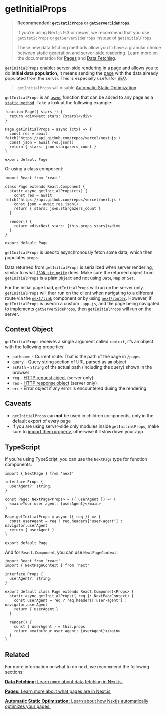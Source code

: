 # getInitialProps

> **Recommended: [`getStaticProps`](/docs/basic-features/data-fetching.md#getstaticprops-static-generation) or [`getServerSideProps`](/docs/basic-features/data-fetching.md#getserversideprops-server-side-rendering)**.
>
> If you’re using Next.js 9.3 or newer, we recommend that you use `getStaticProps` or `getServerSideProps` instead of `getInitialProps`.
>
> These new data fetching methods allow you to have a granular choice between static generation and server-side rendering. Learn more on the documentation for [Pages](/docs/basic-features/pages.md) and [Data Fetching](/docs/basic-features/data-fetching.md).

`getInitialProps` enables [server-side rendering](/docs/basic-features/pages.md#server-side-rendering) in a page and allows you to do **initial data population**, it means sending the [page](/docs/basic-features/pages.md) with the data already populated from the server. This is especially useful for [SEO](https://en.wikipedia.org/wiki/Search_engine_optimization).

> `getInitialProps` will disable [Automatic Static Optimization](/docs/advanced-features/automatic-static-optimization.md).

`getInitialProps` is an [`async`](https://vercel.com/blog/async-and-await) function that can be added to any page as a [`static method`](https://javascript.info/static-properties-methods). Take a look at the following example:

    function Page({ stars }) {
      return <div>Next stars: {stars}</div>
    }

    Page.getInitialProps = async (ctx) => {
      const res = await fetch('https://api.github.com/repos/vercel/next.js')
      const json = await res.json()
      return { stars: json.stargazers_count }
    }

    export default Page

Or using a class component:

    import React from 'react'

    class Page extends React.Component {
      static async getInitialProps(ctx) {
        const res = await fetch('https://api.github.com/repos/vercel/next.js')
        const json = await res.json()
        return { stars: json.stargazers_count }
      }

      render() {
        return <div>Next stars: {this.props.stars}</div>
      }
    }

    export default Page

`getInitialProps` is used to asynchronously fetch some data, which then populates `props`.

Data returned from `getInitialProps` is serialized when server rendering, similar to what [`JSON.stringify`](https://developer.mozilla.org/en-US/docs/Web/JavaScript/Reference/Global_Objects/JSON/stringify) does. Make sure the returned object from `getInitialProps` is a plain `Object` and not using `Date`, `Map` or `Set`.

For the initial page load, `getInitialProps` will run on the server only. `getInitialProps` will then run on the client when navigating to a different route via the [`next/link`](/docs/api-reference/next/link.md) component or by using [`next/router`](/docs/api-reference/next/router.md). However, if `getInitialProps` is used in a custom `_app.js`, and the page being navigated to implements `getServerSideProps`, then `getInitialProps` will run on the server.

## Context Object

`getInitialProps` receives a single argument called `context`, it’s an object with the following properties:

- `pathname` - Current route. That is the path of the page in `/pages`
- `query` - Query string section of URL parsed as an object
- `asPath` - `String` of the actual path (including the query) shown in the browser
- `req` - [HTTP request object](https://nodejs.org/api/http.html#http_class_http_incomingmessage 'Class: http.IncomingMessage HTTP | Node.js v14.8.0 Documentation') (server only)
- `res` - [HTTP response object](https://nodejs.org/api/http.html#http_class_http_serverresponse 'Class: http.ServerResponse HTTP | Node.js v14.8.0 Documentation') (server only)
- `err` - Error object if any error is encountered during the rendering

## Caveats

- `getInitialProps` can **not** be used in children components, only in the default export of every page
- If you are using server-side only modules inside `getInitialProps`, make sure to [import them properly](https://arunoda.me/blog/ssr-and-server-only-modules), otherwise it’ll slow down your app

## TypeScript

If you’re using TypeScript, you can use the `NextPage` type for function components:

    import { NextPage } from 'next'

    interface Props {
      userAgent?: string;
    }

    const Page: NextPage<Props> = ({ userAgent }) => (
      <main>Your user agent: {userAgent}</main>
    )

    Page.getInitialProps = async ({ req }) => {
      const userAgent = req ? req.headers['user-agent'] : navigator.userAgent
      return { userAgent }
    }

    export default Page

And for `React.Component`, you can use `NextPageContext`:

    import React from 'react'
    import { NextPageContext } from 'next'

    interface Props {
      userAgent?: string;
    }

    export default class Page extends React.Component<Props> {
      static async getInitialProps({ req }: NextPageContext) {
        const userAgent = req ? req.headers['user-agent'] : navigator.userAgent
        return { userAgent }
      }

      render() {
        const { userAgent } = this.props
        return <main>Your user agent: {userAgent}</main>
      }
    }

## Related

For more information on what to do next, we recommend the following sections:

[**Data Fetching:** <span class="small">Learn more about data fetching in Next.js.</span>](/docs/basic-features/data-fetching.md)

[**Pages:** <span class="small">Learn more about what pages are in Next.js.</span>](/docs/basic-features/pages.md)

[**Automatic Static Optimization:** <span class="small">Learn about how Nextjs automatically optimizes your pages.</span>](/docs/advanced-features/automatic-static-optimization.md)
